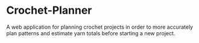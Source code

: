 # Crochet-Planner
A web application for planning crochet projects in order to more accurately plan patterns and estimate yarn totals before starting a new project. 
